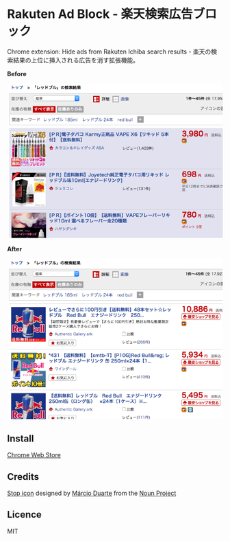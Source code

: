 # Rakuten Ad Block - 楽天検索広告ブロック

Chrome extension: Hide ads from Rakuten Ichiba search results - 楽天の検索結果の上位に挿入される広告を消す拡張機能。

**Before**

![](screenshot-before.png)

**After**

![](screenshot-after.png)

## Install

[Chrome Web Store][Chrome Web Store]

## Credits

[Stop icon](https://github.com/tatsuyaoiw/rakuten-ad-block/blob/master/icon.png) designed by [Márcio Duarte](http://www.thenounproject.com/marc_io) from the [Noun Project](http://www.thenounproject.com)

## Licence

MIT

[Chrome Web Store]: https://chrome.google.com/webstore/detail/%E6%A5%BD%E5%A4%A9%E6%A4%9C%E7%B4%A2%E5%BA%83%E5%91%8A%E3%83%96%E3%83%AD%E3%83%83%E3%82%AF/nkcfpjejidfnmclbdfiplgdpkobdhicn

